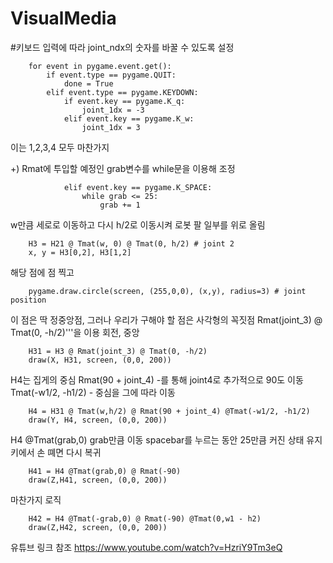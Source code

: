 # VisualMedia

#키보드 입력에 따라 joint_ndx의 숫자를 바꿀 수 있도록 설정

        for event in pygame.event.get():
            if event.type == pygame.QUIT:
                done = True
            elif event.type == pygame.KEYDOWN:
                if event.key == pygame.K_q:
                    joint_1dx = -3
                elif event.key == pygame.K_w:
                    joint_1dx = 3

이는 1,2,3,4 모두 마찬가지

+) Rmat에 투입할 예정인 grab변수를 while문을 이용해 조정

                elif event.key == pygame.K_SPACE:
                    while grab <= 25:
                        grab += 1


w만큼 세로로 이동하고 다시 h/2로 이동시켜 로봇 팔 일부를 위로 올림

        H3 = H21 @ Tmat(w, 0) @ Tmat(0, h/2) # joint 2
        x, y = H3[0,2], H3[1,2]
        
해당 점에 점 찍고
        
        pygame.draw.circle(screen, (255,0,0), (x,y), radius=3) # joint position
        
이 점은 딱 정중앙점, 그러나 우리가 구해야 할 점은 사각형의 꼭짓점
Rmat(joint_3) @ Tmat(0, -h/2)'''을 이용 회전, 중앙
        
        H31 = H3 @ Rmat(joint_3) @ Tmat(0, -h/2)
        draw(X, H31, screen, (0,0, 200))

H4는 집게의 중심
Rmat(90 + joint_4) -를 통해 joint4로 추가적으로 90도 이동
Tmat(-w1/2, -h1/2) - 중심을 그에 따라 이동
        
        H4 = H31 @ Tmat(w,h/2) @ Rmat(90 + joint_4) @Tmat(-w1/2, -h1/2)
        draw(Y, H4, screen, (0,0, 200))
        

H4 @Tmat(grab,0)
grab만큼 이동
spacebar를 누르는 동안 25만큼 커진 상태 유지
키에서 손 뗴면 다시 복귀
        
        H41 = H4 @Tmat(grab,0) @ Rmat(-90)
        draw(Z,H41, screen, (0,0, 200))
        
마찬가지 로직
        
        H42 = H4 @Tmat(-grab,0) @ Rmat(-90) @Tmat(0,w1 - h2) 
        draw(Z,H42, screen, (0,0, 200))
        

유튜브 링크 참조
https://www.youtube.com/watch?v=HzriY9Tm3eQ
